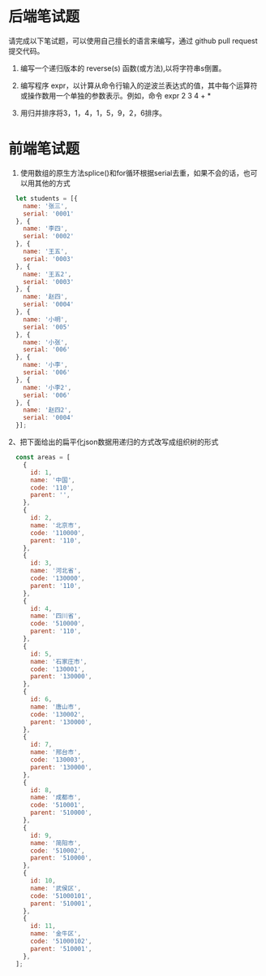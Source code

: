 # 后端笔试题  

请完成以下笔试题，可以使用自己擅长的语言来编写，通过 github pull request 提交代码。

1. 编写一个递归版本的 reverse(s) 函数(或方法),以将字符串s倒置。

2. 编写程序 expr，以计算从命令行输入的逆波兰表达式的值，其中每个运算符或操作数用一个单独的参数表示。例如，命令
expr 2 3 4 + *

3. 用归并排序将3，1，4，1，5，9，2，6排序。

# 前端笔试题

1. 使用数组的原生方法splice()和for循环根据serial去重，如果不会的话，也可以用其他的方式

```javascript
  let students = [{
    name: '张三',
    serial: '0001'
  }, {
    name: '李四',
    serial: '0002'
  }, {
    name: '王五',
    serial: '0003'
  }, {
    name: '王五2',
    serial: '0003'
  }, {
    name: '赵四',
    serial: '0004'
  }, {
    name: '小明',
    serial: '005'
  }, {
    name: '小张',
    serial: '006'
  }, {
    name: '小李',
    serial: '006'
  }, {
    name: '小李2',
    serial: '006'
  }, {
    name: '赵四2',
    serial: '0004'
  }];
```

2、把下面给出的扁平化json数据用递归的方式改写成组织树的形式

```javascript
  const areas = [
    {
      id: 1,
      name: '中国',
      code: '110',
      parent: '',
    },
    {
      id: 2,
      name: '北京市',
      code: '110000',
      parent: '110',
    },
    {
      id: 3,
      name: '河北省',
      code: '130000',
      parent: '110',
    },
    {
      id: 4,
      name: '四川省',
      code: '510000',
      parent: '110',
    },
    {
      id: 5,
      name: '石家庄市',
      code: '130001',
      parent: '130000',
    },
    {
      id: 6,
      name: '唐山市',
      code: '130002',
      parent: '130000',
    },
    {
      id: 7,
      name: '邢台市',
      code: '130003',
      parent: '130000',
    },
    {
      id: 8,
      name: '成都市',
      code: '510001',
      parent: '510000',
    },
    {
      id: 9,
      name: '简阳市',
      code: '510002',
      parent: '510000',
    },
    {
      id: 10,
      name: '武侯区',
      code: '51000101',
      parent: '510001',
    },
    {
      id: 11,
      name: '金牛区',
      code: '51000102',
      parent: '510001',
    },
  ];
```